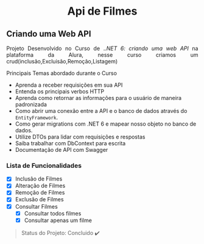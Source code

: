 <h1 align="center"> Api de  Filmes </h1>

## Criando uma Web API
<p align="justify"> Projeto Desenvolvido no Curso de .<i>.NET 6: criando uma web API</i> na plataforma da Alura, nesse curso criamos um crud(inclusão,Excluisão,Remoção,Listagem)</p>

Principais Temas abordado durante o Curso

-   Aprenda a receber requisições em sua API
-   Entenda os principais verbos HTTP
-   Aprenda como retornar as informações para o usuário de maneira padronizada
-   Como abrir uma conexão entre a API e o banco de dados através do  `EntityFramework`.
-   Como gerar migrations com .NET 6 e mapear nosso objeto no banco de dados.
-   Utilize DTOs para lidar com requisições e respostas
-   Saiba trabalhar com DbContext para escrita
-  Documentação de API com Swagger 

### Lista de Funcionalidades
- [X] Inclusão de Filmes
- [X] Alteração de Filmes
- [X] Remoção de Filmes
- [X] Exclusão de Filmes
- [X] Consultar Filmes
	- [X]  Consultar todos filmes
	- [X] Consultar apenas um filme

> Status do Projeto: Concluido :heavy_check_mark:
